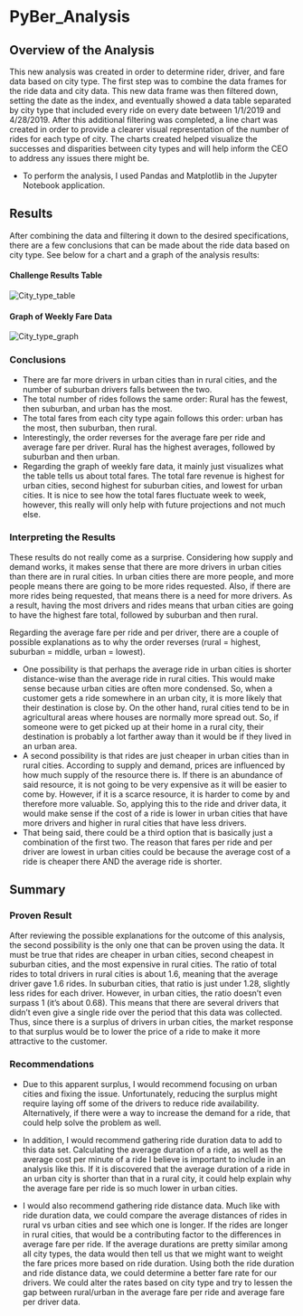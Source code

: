 # PyBer_Analysis
## Overview of the Analysis
This new analysis was created in order to determine rider, driver, and fare data based on city type. The first step was to combine the data frames for the ride data and city data. This new data frame was then filtered down, setting the date as the index, and eventually showed a data table separated by city type that included every ride on every date between 1/1/2019 and 4/28/2019. After this additional filtering was completed, a line chart was created in order to provide a clearer visual representation of the number of rides for each type of city. The charts created helped visualize the successes and disparities between city types and will help inform the CEO to address any issues there might be.

- To perform the analysis, I used Pandas and Matplotlib in the Jupyter Notebook application.

## Results
After combining the data and filtering it down to the desired specifications, there are a few conclusions that can be made about the ride data based on city type. See below for a chart and a graph of the analysis results:

#### Challenge Results Table

![City_type_table](https://user-images.githubusercontent.com/94764735/151709937-e81cadf7-f137-400e-b8ae-6e677f50b0df.png)

#### Graph of Weekly Fare Data

![City_type_graph](https://user-images.githubusercontent.com/94764735/151709939-c450081f-348c-4141-9adb-828b4459490c.png)

### Conclusions
- There are far more drivers in urban cities than in rural cities, and the number of suburban drivers falls between the two. 
- The total number of rides follows the same order: Rural has the fewest, then suburban, and urban has the most.
- The total fares from each city type again follows this order: urban has the most, then suburban, then rural.
- Interestingly, the order reverses for the average fare per ride and average fare per driver. Rural has the highest averages, followed by suburban and then urban.
- Regarding the graph of weekly fare data, it mainly just visualizes what the table tells us about total fares. The total fare revenue is highest for urban cities, second highest for suburban cities, and lowest for urban cities. It is nice to see how the total fares fluctuate week to week, however, this really will only help with future projections and not much else. 

### Interpreting the Results
These results do not really come as a surprise. Considering how supply and demand works, it makes sense that there are more drivers in urban cities than there are in rural cities. In urban cities there are more people, and more people means there are going to be more rides requested. Also, if there are more rides being requested, that means there is a need for more drivers. As a result, having the most drivers and rides means that urban cities are going to have the highest fare total, followed by suburban and then rural. 

Regarding the average fare per ride and per driver, there are a couple of possible explanations as to why the order reverses (rural = highest, suburban = middle, urban = lowest).

 - One possibility is that perhaps the average ride in urban cities is shorter distance-wise than the average ride in rural cities. This would make sense because urban cities are often more condensed. So, when a customer gets a ride somewhere in an urban city, it is more likely that their destination is close by. On the other hand, rural cities tend to be in agricultural areas where houses are normally more spread out. So, if someone were to get picked up at their home in a rural city, their destination is probably a lot farther away than it would be if they lived in an urban area. 
- A second possibility is that rides are just cheaper in urban cities than in rural cities. According to supply and demand, prices are influenced by how much supply of the resource there is. If there is an abundance of said resource, it is not going to be very expensive as it will be easier to come by. However, if it is a scarce resource, it is harder to come by and therefore more valuable. So, applying this to the ride and driver data, it would make sense if the cost of a ride is lower in urban cities that have more drivers and higher in rural cities that have less drivers.
- That being said, there could be a third option that is basically just a combination of the first two. The reason that fares per ride and per driver are lowest in urban cities could be because the average cost of a ride is cheaper there AND the average ride is shorter.

## Summary
### Proven Result
After reviewing the possible explanations for the outcome of this analysis, the second possibility is the only one that can be proven using the data. It must be true that rides are cheaper in urban cities, second cheapest in suburban cities, and the most expensive in rural cities. The ratio of total rides to total drivers in rural cities is about 1.6, meaning that the average driver gave 1.6 rides. In suburban cities, that ratio is just under 1.28, slightly less rides for each driver. However, in urban cities, the ratio doesn’t even surpass 1 (it’s about 0.68). This means that there are several drivers that didn’t even give a single ride over the period that this data was collected. Thus, since there is a surplus of drivers in urban cities, the market response to that surplus would be to lower the price of a ride to make it more attractive to the customer.

### Recommendations
- Due to this apparent surplus, I would recommend focusing on urban cities and fixing the issue. Unfortunately, reducing the surplus might require laying off some of the drivers to reduce ride availability. Alternatively, if there were a way to increase the demand for a ride, that could help solve the problem as well.

- In addition, I would recommend gathering ride duration data to add to this data set. Calculating the average duration of a ride, as well as the average cost per minute of a ride I believe is important to include in an analysis like this. If it is discovered that the average duration of a ride in an urban city is shorter than that in a rural city, it could help explain why the average fare per ride is so much lower in urban cities.

- I would also recommend gathering ride distance data. Much like with ride duration data, we could compare the average distances of rides in rural vs urban cities and see which one is longer. If the rides are longer in rural cities, that would be a contributing factor to the differences in average fare per ride. If the average durations are pretty similar among all city types, the data would then tell us that we might want to weight the fare prices more based on ride duration. 
Using both the ride duration and ride distance data, we could determine a better fare rate for our drivers. We could alter the rates based on city type and try to lessen the gap between rural/urban in the average fare per ride and average fare per driver data.

